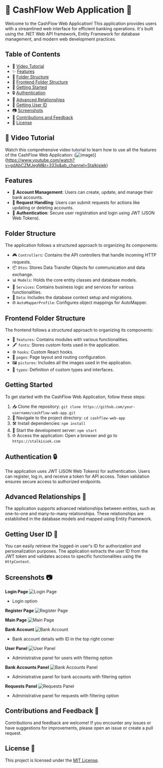 # 🌟 CashFlow Web Application 🌟

Welcome to the CashFlow Web Application! This application provides users with a streamlined web interface for efficient banking operations. It's built using the .NET Web API framework, Entity Framework for database management, and modern web development practices.

## Table of Contents

- 🎥 [Video Tutorial](#video-tutorial)
- ✨ [Features](#features)
- 📂 [Folder Structure](#folder-structure)
- 📂 [Frontend Folder Structure](#frontend-folder-structure)
- 🚀 [Getting Started](#getting-started)
- 🔒 [Authentication](#authentication)
- 🔗 [Advanced Relationships](#advanced-relationships)
- 👤 [Getting User ID](#getting-user-id)
- 📷 [Screenshots](#screenshots)
- 🚀 [Contributions and Feedback](#contributions-and-feedback)
- 📜 [License](#license)

## 🎥 Video Tutorial

Watch this comprehensive video tutorial to learn how to use all the features of the CashFlow Web Application:
(![image](https://github.com/Stalkisiek/CashFlow/assets/117647150/05988d2c-d412-43b7-937f-08fa5672c1c5))](https://www.youtube.com/watch?v=gdAbCZMJegM&t=333s&ab_channel=Stalkisiek)

## Features

- 💼 **Account Management**: Users can create, update, and manage their bank accounts.
- 📝 **Request Handling**: Users can submit requests for actions like updating or deleting accounts.
- 🔐 **Authentication**: Secure user registration and login using JWT (JSON Web Tokens).

## Folder Structure

The application follows a structured approach to organizing its components:

- 🎮 `Controllers`: Contains the API controllers that handle incoming HTTP requests.
- 📦 `Dtos`: Stores Data Transfer Objects for communication and data exchange.
- 📊 `Models`: Holds the core entity classes and database models.
- 🔧 `Services`: Contains business logic and services for various functionalities.
- 📁 `Data`: Includes the database context setup and migrations.
- 🌐 `AutoMapperProfile`: Configures object mappings for AutoMapper.

## Frontend Folder Structure

The frontend follows a structured approach to organizing its components:

- 🌟 `features`: Contains modules with various functionalities.
- 🖋 `fonts`: Stores custom fonts used in the application.
- ⚙️ `hooks`: Custom React hooks.
- 📄 `pages`: Page layout and routing configuration.
- 🖼️ `pictures`: Includes all the images used in the application.
- 💼 `types`: Definition of custom types and interfaces.

## Getting Started

To get started with the CashFlow Web Application, follow these steps:

1. 📥 Clone the repository: `git clone https://github.com/your-username/cashflow-web-app.git`
2. 📂 Navigate to the project directory: `cd cashflow-web-app`
3. 🛠 Install dependencies: `npm install`
4. 🚀 Start the development server: `npm start`
5. 🌐 Access the application: Open a browser and go to `https://stalkisiek.com`

## Authentication 🔒

The application uses JWT (JSON Web Tokens) for authentication. Users can register, log in, and receive a token for API access. Token validation ensures secure access to authorized endpoints.

## Advanced Relationships 🔗

The application supports advanced relationships between entities, such as one-to-one and many-to-many relationships. These relationships are established in the database models and mapped using Entity Framework.

## Getting User ID 👤

You can easily retrieve the logged-in user's ID for authorization and personalization purposes. The application extracts the user ID from the JWT token and validates access to specific functionalities using the `HttpContext`.

## Screenshots 📷

**Login Page**
![Login Page](![image](https://github.com/Stalkisiek/CashFlow/assets/117647150/2d3acf5c-9ae8-480d-be5e-d9854fe35c0f)
)
- Login option

**Register Page**
![Register Page](![image](https://github.com/Stalkisiek/CashFlow/assets/117647150/c24cc544-5d13-463a-bfb9-6bc2a25eea8b)
)

**Main Page**
![Main Page](![image](https://github.com/Stalkisiek/CashFlow/assets/117647150/582a718e-28cb-4659-833d-0999763d20d5)
)

**Bank Account**
![Bank Account](![image](https://github.com/Stalkisiek/CashFlow/assets/117647150/f581ab7b-644f-454e-98a9-83c224f61a7b)
)
- Bank account details with ID in the top right corner

**User Panel**
![User Panel](![image](https://github.com/Stalkisiek/CashFlow/assets/117647150/383d463a-d51b-497e-96cf-8a3b1a6ce360)
)
- Administrative panel for users with filtering option

**Bank Accounts Panel**
![Bank Accounts Panel](![image](https://github.com/Stalkisiek/CashFlow/assets/117647150/822e2709-6abc-4b05-adfb-c78501f05838)
)
- Administrative panel for bank accounts with filtering option

**Requests Panel**
![Requests Panel](![image](https://github.com/Stalkisiek/CashFlow/assets/117647150/058c1abc-12fd-4716-87c1-a23b51073e03)
)
- Administrative panel for requests with filtering option

## Contributions and Feedback 🚀

Contributions and feedback are welcome! If you encounter any issues or have suggestions for improvements, please open an issue or create a pull request.

## License 📜

This project is licensed under the [MIT License](LICENSE).
